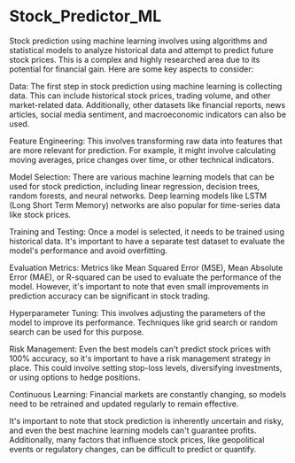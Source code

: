 # Stock_Predictor_ML


Stock prediction using machine learning involves using algorithms and statistical models to analyze historical data and attempt to predict future stock prices. This is a complex and highly researched area due to its potential for financial gain. Here are some key aspects to consider:

Data: The first step in stock prediction using machine learning is collecting data. This can include historical stock prices, trading volume, and other market-related data. Additionally, other datasets like financial reports, news articles, social media sentiment, and macroeconomic indicators can also be used.

Feature Engineering: This involves transforming raw data into features that are more relevant for prediction. For example, it might involve calculating moving averages, price changes over time, or other technical indicators.

Model Selection: There are various machine learning models that can be used for stock prediction, including linear regression, decision trees, random forests, and neural networks. Deep learning models like LSTM (Long Short Term Memory) networks are also popular for time-series data like stock prices.

Training and Testing: Once a model is selected, it needs to be trained using historical data. It's important to have a separate test dataset to evaluate the model's performance and avoid overfitting.

Evaluation Metrics: Metrics like Mean Squared Error (MSE), Mean Absolute Error (MAE), or R-squared can be used to evaluate the performance of the model. However, it's important to note that even small improvements in prediction accuracy can be significant in stock trading.

Hyperparameter Tuning: This involves adjusting the parameters of the model to improve its performance. Techniques like grid search or random search can be used for this purpose.

Risk Management: Even the best models can't predict stock prices with 100% accuracy, so it's important to have a risk management strategy in place. This could involve setting stop-loss levels, diversifying investments, or using options to hedge positions.

Continuous Learning: Financial markets are constantly changing, so models need to be retrained and updated regularly to remain effective.

It's important to note that stock prediction is inherently uncertain and risky, and even the best machine learning models can't guarantee profits. Additionally, many factors that influence stock prices, like geopolitical events or regulatory changes, can be difficult to predict or quantify.
